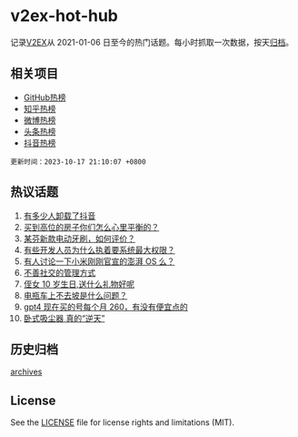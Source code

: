 # v2ex-hot-hub

 记录[V2EX](https://www.v2ex.com/)从 2021-01-06 日至今的热门话题。每小时抓取一次数据，按天[归档](archives)。
 
 ## 相关项目

- [GitHub热榜](https://github.com/lonnyzhang423/github-hot-hub)
- [知乎热榜](https://github.com/lonnyzhang423/zhihu-hot-hub)
- [微博热榜](https://github.com/lonnyzhang423/weibo-hot-hub)
- [头条热榜](https://github.com/lonnyzhang423/toutiao-hot-hub)
- [抖音热榜](https://github.com/lonnyzhang423/douyin-hot-hub)


 `更新时间：2023-10-17 21:10:07 +0800`

## 热议话题

1. [有多少人卸载了抖音](https://www.v2ex.com/t/982588)
1. [买到高位的房子你们怎么心里平衡的？](https://www.v2ex.com/t/982705)
1. [某芬新款电动牙刷，如何评价？](https://www.v2ex.com/t/982624)
1. [有些开发人员为什么执着要系统最大权限？](https://www.v2ex.com/t/982696)
1. [有人讨论一下小米刚刚官宣的澎湃 OS 么？](https://www.v2ex.com/t/982673)
1. [不善社交的管理方式](https://www.v2ex.com/t/982727)
1. [侄女 10 岁生日,送什么礼物好呢](https://www.v2ex.com/t/982633)
1. [电瓶车上不去坡是什么问题？](https://www.v2ex.com/t/982656)
1. [gpt4 现在买的号每个月 260，有没有便宜点的](https://www.v2ex.com/t/982658)
1. [卧式吸尘器 真的“逆天”](https://www.v2ex.com/t/982683)

## 历史归档

[archives](archives)

## License

See the [LICENSE](LICENSE) file for license rights and limitations (MIT).
